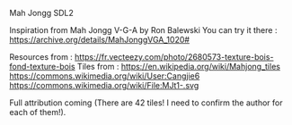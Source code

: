 Mah Jongg SDL2

Inspiration from Mah Jongg V-G-A by Ron Balewski
You can try it there : https://archive.org/details/MahJonggVGA_1020#

Resources from :
https://fr.vecteezy.com/photo/2680573-texture-bois-fond-texture-bois
Tiles from :
https://en.wikipedia.org/wiki/Mahjong_tiles
https://commons.wikimedia.org/wiki/User:Cangjie6
https://commons.wikimedia.org/wiki/File:MJt1-.svg

Full attribution coming (There are 42 tiles! I need to confirm the author for each of them!).
